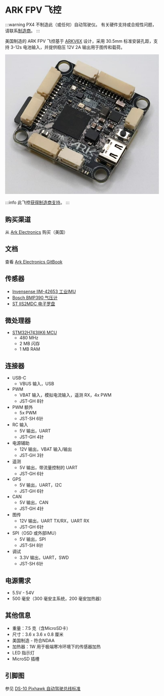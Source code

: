 # ARK FPV 飞控

:::warning
PX4 不制造此（或任何）自动驾驶仪。
有关硬件支持或合规性问题，请联系[制造商](https://arkelectron.com/contact-us/)。
:::

美国制造的 ARK FPV 飞控基于 [ARKV6X](https://arkelectron.com/product/arkv6x/) 设计，采用 30.5mm 标准安装孔距，支持 3-12s 电池输入，并提供稳压 12V 2A 输出用于图传和载荷。

![ARK FPV 主图](../../assets/flight_controller/arkfpv/ark_fpv.jpg)

:::info
此飞控[获得制造商支持](../flight_controller/autopilot_manufacturer_supported.md)。
:::

## 购买渠道

从 [Ark Electronics](https://arkelectron.com/product/arkv6x/) 购买（美国）

## 文档

查看 [Ark Electronics GitBook](https://arkelectron.gitbook.io/ark-documentation/flight-controllers/ark-fpv)

## 传感器

- [Invensense IIM-42653 工业IMU](https://invensense.tdk.com/products/motion-tracking/6-axis/iim-42653/)
- [Bosch BMP390 气压计](https://www.bosch-sensortec.com/products/environmental-sensors/pressure-sensors/bmp390/)
- [ST IIS2MDC 电子罗盘](https://www.st.com/en/magnetic-sensors/iis2mdc.html)

## 微处理器

- [STM32H743IIK6 MCU](https://www.st.com/en/microcontrollers-microprocessors/stm32h743ii.html)
  - 480 MHz
  - 2 MB 闪存
  - 1 MB RAM

## 连接器

- USB-C
  - VBUS 输入，USB
- PWM
  - VBAT 输入，模拟电流输入，遥测 RX，4x PWM
  - JST-GH 8针
- PWM 额外
  - 5x PWM
  - JST-SH 6针
- RC 输入
  - 5V 输出，UART
  - JST-GH 4针
- 电源辅助
  - 12V 输出，VBAT 输入/输出
  - JST-GH 3针
- 遥测
  - 5V 输出，带流量控制的 UART
  - JST-GH 6针
- GPS
  - 5V 输出，UART，I2C
  - JST-GH 6针
- CAN
  - 5V 输出，CAN
  - JST-GH 4针
- 图传
  - 12V 输出，UART TX/RX，UART RX
  - JST-GH 6针
- SPI（OSD 或外部IMU）
  - 5V 输出，SPI
  - JST-SH 8针
- 调试
  - 3.3V 输出，UART，SWD
  - JST-SH 6针

## 电源需求

- 5.5V - 54V
- 500 毫安（300 毫安主系统，200 毫安加热器）

## 其他信息

- 重量：7.5 克（含MicroSD卡）
- 尺寸：3.6 x 3.6 x 0.8 厘米
- 美国制造 - 符合NDAA
- 加热器：1W 用于极端寒冷环境下的传感器加热
- LED 指示灯
- MicroSD 插槽

## 引脚图

参见 [DS-10 Pixhawk 自动驾驶总线标准](https://arkelectron.gitbook.io/ark-documentation/flight-controllers/ark-fpv/pinout)